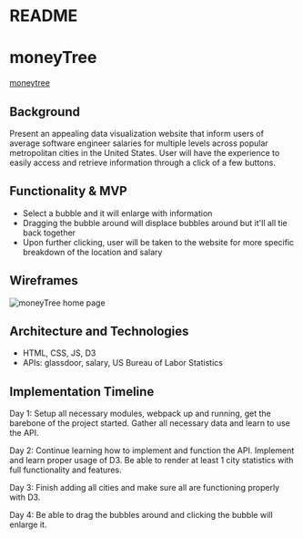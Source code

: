 # README

# moneyTree

[moneytree](https://chrisdangnguyen.github.io/moneytree/)

## Background

Present an appealing data visualization website that inform users of average software engineer salaries for multiple levels across popular metropolitan cities in the United States. User will have the experience to easily access and retrieve information through a click of a few buttons. 

## Functionality & MVP

* Select a bubble and it will enlarge with information
* Dragging the bubble around will displace bubbles around but it'll all tie back together 
* Upon further clicking, user will be taken to the website for more specific breakdown of the location and salary

## Wireframes

![moneyTree home page](https://github.com/chrisdangnguyen/moneyTree/blob/master/Bubble.png)


## Architecture and Technologies

* HTML, CSS, JS, D3
* APIs: glassdoor, salary, US Bureau of Labor Statistics

## Implementation Timeline

Day 1: Setup all necessary modules, webpack up and running, get the barebone of the project started. Gather all necessary data and learn to use the API.

Day 2:  Continue learning how to implement and function the API. Implement and learn proper usage of D3. Be able to render at least 1 city statistics with full functionality and features. 

Day 3: Finish adding all cities and make sure all are functioning properly with D3.

Day 4: Be able to drag the bubbles around and clicking the bubble will enlarge it. 

